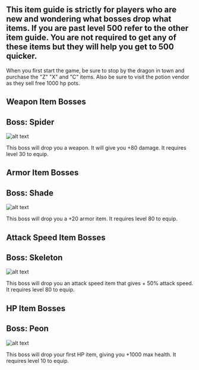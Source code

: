 ## This item guide is strictly for players who are new and wondering what bosses drop what items. If you are past level 500 refer to the other item guide. You are not required to get any of these items but they will help you get to 500 quicker.

When you first start the game, be sure to stop by the dragon in town and purchase the "Z" "X" and "C" items. Also be sure to visit the potion vendor as they sell free 1000 hp pots.



## Weapon Item Bosses

## Boss: Spider

![alt text](https://i.gyazo.com/51f6b984d901f4b47d2b495bfd66a68a.png)

This boss will drop you a weapon. It will give you +80 damage. It requires level 30 to equip.




## Armor Item Bosses

## Boss: Shade

![alt text](https://i.gyazo.com/7473ef26ae8c1aab07c2c34c2cc5844f.png)

This boss will drop you a +20 armor item. It requires level 80 to equip.






## Attack Speed Item Bosses

## Boss: Skeleton

![alt text](https://i.gyazo.com/57c00fbb93ce89f3c669ee76e8d2c1c0.png)

This boss will drop you an attack speed item that gives + 50% attack speed. It requires level 80 to equip.








## HP Item Bosses

## Boss: Peon

![alt text](https://i.gyazo.com/1c5042b7dac632c291306d9daf40b41d.png)

This boss will drop your first HP item, giving you +1000 max health. It requires level 10 to equip.


